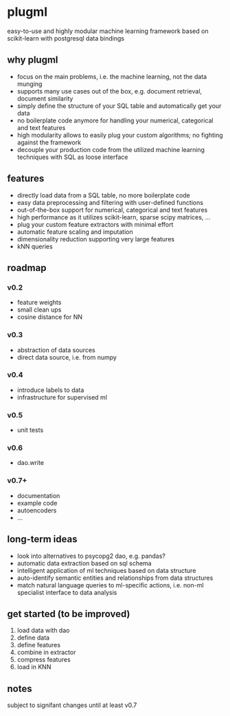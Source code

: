 # plugml
easy-to-use and highly modular machine learning framework based on scikit-learn with postgresql data bindings

## why plugml
* focus on the main problems, i.e. the machine learning, not the data munging
* supports many use cases out of the box, e.g. document retrieval, document similarity
* simply define the structure of your SQL table and automatically get your data
* no boilerplate code anymore for handling your numerical, categorical and text features
* high modularity allows to easily plug your custom algorithms; no fighting against the framework
* decouple your production code from the utilized machine learning techniques with SQL as loose interface

## features
* directly load data from a SQL table, no more boilerplate code
* easy data preprocessing and filtering with user-defined functions
* out-of-the-box support for numerical, categorical and text features
* high performance as it utilizes scikit-learn, sparse scipy matrices, ...
* plug your custom feature extractors with minimal effort
* automatic feature scaling and imputation
* dimensionality reduction supporting very large features
* kNN queries

## roadmap
### v0.2
* feature weights
* small clean ups
* cosine distance for NN

### v0.3
* abstraction of data sources
* direct data source, i.e. from numpy

### v0.4
* introduce labels to data
* infrastructure for supervised ml

### v0.5
* unit tests

### v0.6
* dao.write

### v0.7+
* documentation
* example code
* autoencoders
* ...

## long-term ideas
* look into alternatives to psycopg2 dao, e.g. pandas?
* automatic data extraction based on sql schema
* intelligent application of ml techniques based on data structure
* auto-identify semantic entities and relationships from data structures
* match natural language queries to ml-specific actions, i.e. non-ml specialist interface to data analysis

## get started (to be improved)
1. load data with dao
2. define data
3. define features
4. combine in extractor
5. compress features
6. load in KNN

## notes
subject to signifant changes until at least v0.7
